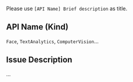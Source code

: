 Please use `[API Name] Brief description` as title.

## API Name (Kind)
`Face`, `TextAnalytics`, `ComputerVision`...

## Issue Description
...